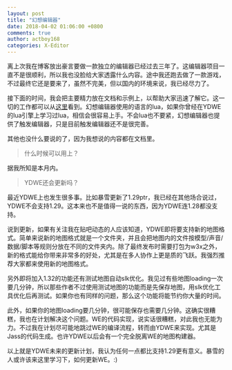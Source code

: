 ```yaml
---
layout: post
title: "幻想编辑器"
date: 2018-04-02 01:06:00 +0800
comments: true
author: actboy168
categories: X-Editor
---
```


离上次我在博客放出豪言要做一款独立的编辑器已经过去三年了。这编辑器项目一直不是很顺利，所以我也没脸给大家透露什么内容。途中我还跑去做了一款游戏，不过最终它还是要来了，虽然不完美，但以国内的环境来说，我已经尽力了。

<!-- more -->

接下面的时间，我会把主要精力放在文档和示例上，以帮助大家迅速了解它。这一切的工作都可以从[这里](https://github.com/FantasyEditor/)看到。幻想编辑器使用的语言的lua，如果你曾经在YDWE的lua引擎上学习过lua，相信会很容易上手。不会lua也不要紧，幻想编辑器也提供了触发编辑器，只是目前触发编辑器还不是很完善。

其他也没什么要说的了，因为我想说的内容都在文档里。

> 什么时候可以用上？

据我所知是本月内。

> YDWE还会更新吗？

最近YDWE上也发生很多事。比如暴雪更新了1.29ptr，我已经在其他场合说过，YDWE不会支持1.29。这本来也不是值得一说的东西，因为YDWE连1.28都没支持。

说到更新，如果有关注我在贴吧动态的人应该知道，YDWE即将要支持新的地图格式。简单来说新的地图格式就是一个文件夹，并且会把地图内的文件按模型/声音/数据/脚本等规则分放在不同的文件夹内。除了最终发布时需要打包为w3x之外，新的格式能给你带来非常多的好处，尤其是在多人协作上更是质的飞跃。我强烈推荐大家都来使用新的地图格式。

另外即将加入1.32的功能还有测试地图自动slk优化。我见过有些地图loading一次要几分钟，所以那些作者不过使用测试地图的功能而是先保存地图，用slk优化工具优化后再测试。如果你也有同样的问题，那么这个功能将能节约你大量的时间。

此外，如果你的地图loading要几分钟，很可能保存也需要几分钟。这确实很糟糕，我也在计划解决这个问题。WE的代码实现，说实话很糟糕，对此我也无能为力。不过我在计划尽可能地跳过WE的编译流程，转而由YDWE来实现。尤其是Jass的代码生成。也许YDWE以后会有一个完全脱离WE的地图构建器。

以上就是YDWE未来的更新计划，我认为任何一点都比支持1.29更有意义。暴雪的人或许该来这里学习下，如何更新WE。:)
